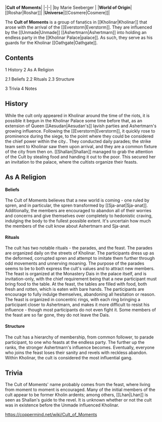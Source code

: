 |**Cult of Moments**|
|-|-|
|by  Marie Seeberger |
|**World of Origin**|[[Roshar\|Roshar]]|
|**Universe**|[[Cosmere\|Cosmere]]|

The **Cult of Moments** is a group of fanatics in [[Kholinar\|Kholinar]] that arose with the arrival of the [[Everstorm\|Everstorm]].
They are influenced by the [[Unmade\|Unmade]] [[Ashertmarn\|Ashertmarn]] into holding an endless party in the [[Kholinar Palace\|palace]]. As such, they serve as his guards for the Kholinar [[Oathgate\|Oathgate]].

## Contents

1 History
2 As A Religion

2.1 Beliefs
2.2 Rituals
2.3 Structure


3 Trivia
4 Notes


## History
While the cult only appeared in Kholinar around the time of the riots, it is possible it begun in the Kholinar Palace some time before that, as an extension of Queen [[Aesudan\|Aesudan's]] lavish parties and Ashertmarn's growing influence. Following the [[Everstorm\|Everstorm]], it quickly rose to prominence during the siege, to the point where they could be considered the chief power within the city.. They conducted daily parades; the strike team sent to Kholinar saw them upon arrival, and they are a common fixture of the city from then on.
[[Shallan\|Shallan]] managed to grab the attention of the Cult by stealing food and handing it out to the poor. This secured her an invitation to the palace, where the cultists organize their feasts.

## As A Religion
#### Beliefs
The Cult of Moments believes that a new world is coming - one ruled by spren, and in particular, the spren transformed by [[Sja-anat\|Sja-anat]]. Additionally, the members are encouraged to abandon all of their worries and concerns and give themselves over completely to hedonistic craving, indulging the body to the fullest possible extent.
It's uncertain how much the members of the cult know about Ashertmarn and Sja-anat.

#### Rituals
The cult has two notable rituals - the parades, and the feast. The parades are organized daily on the streets of Kholinar. The participants dress up as the deformed, corrupted spren and attempt to imitate them further through odd movements and unnerving moaning. The purpose of the parades seems to be to both express the cult's values and to attract new members.
The feast is organized at the Monastery Dais in the palace itself, and is invitation-only, with the chief requirement being that a new participant must bring food to the table. At the feast, the tables are filled with food, both fresh and rotten, which is eaten with bare hands. The participants are encourage to fully indulge themselves, abandoning all hesitation or reason. The feast is organized in concentric rings, with each ring bringing a participant closer to Ashertmarn, and makes it more difficult to resist his influence - though most participants do not even fight it. Some members of the feast are so far gone, they do not leave the Dais.

#### Structure
The cult has a hierarchy of membership, from common follower, to parade participant, to one who feasts at the endless party. The further up the ranks, the stronger Ashertmarn's influence becomes. Eventually, everyone who joins the feast loses their sanity and revels with reckless abandon.
Within Kholinar, the cult is considered the most influential gang.

## Trivia
The Cult of Moments' name probably comes from the feast, where living from moment to moment is encouraged.
Many of the initial members of the cult appear to be former Kholin ardents; among others, [[Lhan\|Lhan]] is seen as Shallan's guide to the revel.
It is unknown whether or not the cult was in existence before the Unmade influenced Kholinar.


https://coppermind.net/wiki/Cult_of_Moments